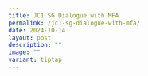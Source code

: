 ```yaml
---
title: JC1 SG Dialogue with MFA
permalink: /jc1-sg-dialogue-with-mfa/
date: 2024-10-14
layout: post
description: ""
image: ""
variant: tiptap
---
```

